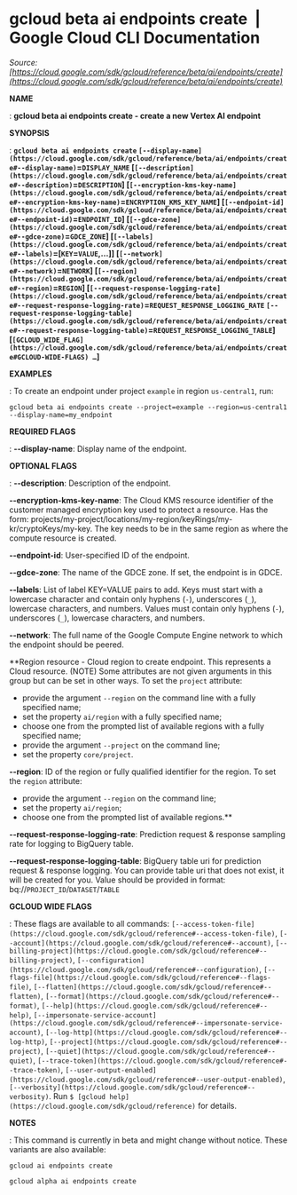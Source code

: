 # gcloud beta ai endpoints create  |  Google Cloud CLI Documentation

*Source: [https://cloud.google.com/sdk/gcloud/reference/beta/ai/endpoints/create](https://cloud.google.com/sdk/gcloud/reference/beta/ai/endpoints/create)*

**NAME**

: **gcloud beta ai endpoints create - create a new Vertex AI endpoint**

**SYNOPSIS**

: **`gcloud beta ai endpoints create` `[--display-name](https://cloud.google.com/sdk/gcloud/reference/beta/ai/endpoints/create#--display-name)`=`DISPLAY_NAME` [`[--description](https://cloud.google.com/sdk/gcloud/reference/beta/ai/endpoints/create#--description)`=`DESCRIPTION`] [`[--encryption-kms-key-name](https://cloud.google.com/sdk/gcloud/reference/beta/ai/endpoints/create#--encryption-kms-key-name)`=`ENCRYPTION_KMS_KEY_NAME`] [`[--endpoint-id](https://cloud.google.com/sdk/gcloud/reference/beta/ai/endpoints/create#--endpoint-id)`=`ENDPOINT_ID`] [`[--gdce-zone](https://cloud.google.com/sdk/gcloud/reference/beta/ai/endpoints/create#--gdce-zone)`=`GDCE_ZONE`] [`[--labels](https://cloud.google.com/sdk/gcloud/reference/beta/ai/endpoints/create#--labels)`=[`KEY`=`VALUE`,…]] [`[--network](https://cloud.google.com/sdk/gcloud/reference/beta/ai/endpoints/create#--network)`=`NETWORK`] [`[--region](https://cloud.google.com/sdk/gcloud/reference/beta/ai/endpoints/create#--region)`=`REGION`] [`[--request-response-logging-rate](https://cloud.google.com/sdk/gcloud/reference/beta/ai/endpoints/create#--request-response-logging-rate)`=`REQUEST_RESPONSE_LOGGING_RATE` `[--request-response-logging-table](https://cloud.google.com/sdk/gcloud/reference/beta/ai/endpoints/create#--request-response-logging-table)`=`REQUEST_RESPONSE_LOGGING_TABLE`] [`[GCLOUD_WIDE_FLAG](https://cloud.google.com/sdk/gcloud/reference/beta/ai/endpoints/create#GCLOUD-WIDE-FLAGS) …`]**

**EXAMPLES**

: To create an endpoint under project ``example``
in region ``us-central1``, run:

```
gcloud beta ai endpoints create --project=example --region=us-central1 --display-name=my_endpoint
```

**REQUIRED FLAGS**

: **--display-name**:
Display name of the endpoint.

**OPTIONAL FLAGS**

: **--description**:
Description of the endpoint.

**--encryption-kms-key-name**:
The Cloud KMS resource identifier of the customer managed encryption key used to
protect a resource. Has the form:
projects/my-project/locations/my-region/keyRings/my-kr/cryptoKeys/my-key.
The key needs to be in the same region as where the compute resource is created.

**--endpoint-id**:
User-specified ID of the endpoint.

**--gdce-zone**:
The name of the GDCE zone. If set, the endpoint is in GDCE.

**--labels**:
List of label KEY=VALUE pairs to add.
Keys must start with a lowercase character and contain only hyphens
(`-`), underscores (`_`), lowercase characters, and
numbers. Values must contain only hyphens (`-`), underscores
(`_`), lowercase characters, and numbers.

**--network**:
The full name of the Google Compute Engine network to which the endpoint should
be peered.

**Region resource - Cloud region to create endpoint. This represents a Cloud
resource. (NOTE) Some attributes are not given arguments in this group but can
be set in other ways.
To set the `project` attribute:

- provide the argument `--region` on the command line with a fully
specified name;
- set the property `ai/region` with a fully specified name;
- choose one from the prompted list of available regions with a fully specified
name;
- provide the argument `--project` on the command line;
- set the property `core/project`.

**--region**:
ID of the region or fully qualified identifier for the region.
To set the `region` attribute:

- provide the argument `--region` on the command line;
- set the property `ai/region`;
- choose one from the prompted list of available regions.**

**--request-response-logging-rate**:
Prediction request & response sampling rate for logging to BigQuery table.

**--request-response-logging-table**:
BigQuery table uri for prediction request & response logging.
You can provide table uri that does not exist, it will be created for you.
Value should be provided in format:
bq://``PROJECT_ID``/``DATASET``/``TABLE``

**GCLOUD WIDE FLAGS**

: These flags are available to all commands: `[--access-token-file](https://cloud.google.com/sdk/gcloud/reference#--access-token-file)`,
`[--account](https://cloud.google.com/sdk/gcloud/reference#--account)`, `[--billing-project](https://cloud.google.com/sdk/gcloud/reference#--billing-project)`,
`[--configuration](https://cloud.google.com/sdk/gcloud/reference#--configuration)`,
`[--flags-file](https://cloud.google.com/sdk/gcloud/reference#--flags-file)`,
`[--flatten](https://cloud.google.com/sdk/gcloud/reference#--flatten)`, `[--format](https://cloud.google.com/sdk/gcloud/reference#--format)`, `[--help](https://cloud.google.com/sdk/gcloud/reference#--help)`, `[--impersonate-service-account](https://cloud.google.com/sdk/gcloud/reference#--impersonate-service-account)`,
`[--log-http](https://cloud.google.com/sdk/gcloud/reference#--log-http)`,
`[--project](https://cloud.google.com/sdk/gcloud/reference#--project)`, `[--quiet](https://cloud.google.com/sdk/gcloud/reference#--quiet)`, `[--trace-token](https://cloud.google.com/sdk/gcloud/reference#--trace-token)`, `[--user-output-enabled](https://cloud.google.com/sdk/gcloud/reference#--user-output-enabled)`,
`[--verbosity](https://cloud.google.com/sdk/gcloud/reference#--verbosity)`.
Run `$ [gcloud help](https://cloud.google.com/sdk/gcloud/reference)` for details.

**NOTES**

: This command is currently in beta and might change without notice. These
variants are also available:

```
gcloud ai endpoints create
```

```
gcloud alpha ai endpoints create
```